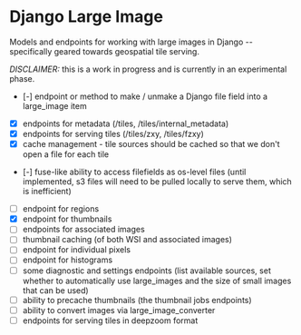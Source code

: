 # Django Large Image

Models and endpoints for working with large images in Django -- specifically
geared towards geospatial tile serving.

*DISCLAIMER:* this is a work in progress and is currently in an experimental phase.

- [-] endpoint or method to make / unmake a Django file field into a large_image item
- [x] endpoints for metadata (/tiles, /tiles/internal_metadata)
- [x] endpoints for serving tiles (/tiles/zxy, /tiles/fzxy)
- [x] cache management - tile sources should be cached so that we don't open a file for each tile
- [-] fuse-like ability to access filefields as os-level files (until implemented, s3 files will need to be pulled locally to serve them, which is inefficient)
- [ ] endpoint for regions
- [x] endpoint for thumbnails
- [ ] endpoints for associated images
- [ ] thumbnail caching (of both WSI and associated images)
- [ ] endpoint for individual pixels
- [ ] endpoint for histograms
- [ ] some diagnostic and settings endpoints (list available sources, set whether to automatically use large_images and the size of small images that can be used)
- [ ] ability to precache thumbnails (the thumbnail jobs endpoints)
- [ ] ability to convert images via large_image_converter
- [ ] endpoints for serving tiles in deepzoom format
